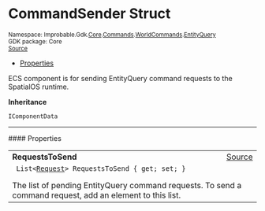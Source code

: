 
# CommandSender Struct
<sup>
Namespace: Improbable.Gdk.<a href="{{urlRoot}}/api/core-index">Core</a>.<a href="{{urlRoot}}/api/core/commands-index">Commands</a>.<a href="{{urlRoot}}/api/core/commands/world-commands">WorldCommands</a>.<a href="{{urlRoot}}/api/core/commands/world-commands/entity-query">EntityQuery</a><br/>
GDK package: Core<br/>
<a href="https://www.github.com/spatialos/gdk-for-unity/blob/6689e30/workers/unity/Packages/io.improbable.gdk.core/Commands/WorldCommands/EntityQuery.cs/#L121">Source</a>
<style>
a code {
                    padding: 0em 0.25em!important;
}
code {
                    background-color: #ffffff!important;
}
</style>
</sup>
<nav id="pageToc" class="page-toc"><ul><li><a href="#properties">Properties</a>
</ul></nav>

</p>



<p>ECS component is for sending EntityQuery command requests to the SpatialOS runtime. </p>



</p>

<b>Inheritance</b>

<code>IComponentData</code>








</p>
<hr style="width:100%; border-top-color:#d8d8d8" />
#### Properties


</p>




<table width="100%">
    <tr>
        <td style="border-right:none"><b>RequestsToSend</b></td>
        <td style="border-left:none; text-align:right"><a href="https://www.github.com/spatialos/gdk-for-unity/blob/6689e30/workers/unity/Packages/io.improbable.gdk.core/Commands/WorldCommands/EntityQuery.cs/#L129">Source</a></td>
    </tr>
    <tr>
        <td colspan="2">
<code> List&lt;<a href="{{urlRoot}}/api/core/commands/world-commands/entity-query/request">Request</a>&gt; RequestsToSend { get; set; }</code></p>
The list of pending EntityQuery command requests. To send a command request, add an element to this list. 


</td>
    </tr>
</table>









